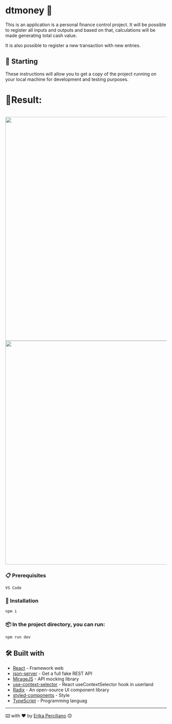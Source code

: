 # dtmoney 🤑

This is an application is a personal finance control project.
It will be possible to register all inputs and outputs and based on that, calculations will be made generating total cash value.

It is also possible to register a new transaction with new entries.


## 🚀 Starting
These instructions will allow you to get a copy of the project running on your local machine for development and testing purposes.

# 🎯Result:
<br/>

<img src="https://github.com/erikaperciliano/dt-money/assets/48223561/98f3306e-424b-44a1-af3e-090a2fcb7676" width="1000" height="700">
<img src="https://github.com/erikaperciliano/dt-money/assets/48223561/05624702-76db-4549-bf41-89feb502d19a" width="1000" height="700">


### 📋 Prerequisites

```
VS Code
```
### 🔧 Installation

```
npm i 
```
### 📦 In the project directory, you can run:

```
npm run dev
```

## 🛠️ Built with

* [React](https://pt-br.reactjs.org/) - Framework web
* [json-server](https://github.com/typicode/json-server) - Get a full fake REST API
* [MirageJS](https://miragejs.com/) - API mocking library
* [use-context-selector](https://github.com/dai-shi/use-context-selector) - React useContextSelector hook in userland
* [Radix](https://www.radix-ui.com/) - An open-source UI component library
* [styled-components](https://styled-components.com/) - Style
* [TypeScript](https://www.typescriptlang.org/docs/) - Programming languag


---
⌨️ with ❤️ by [Erika Perciliano](https://github.com/erikaperciliano) 😊
